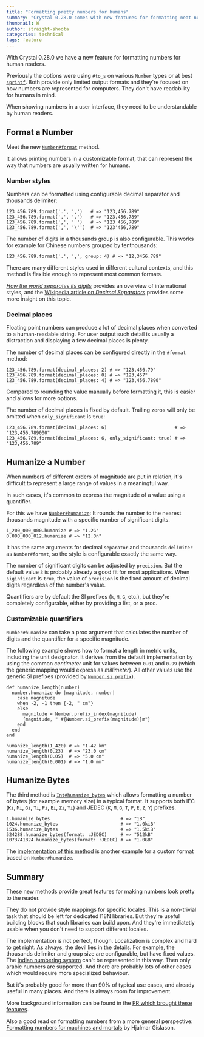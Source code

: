 ```yaml
---
title: "Formatting pretty numbers for humans"
summary: "Crystal 0.28.0 comes with new features for formatting neat numbers for human readers."
thumbnail: W
author: straight-shoota
categories: technical
tags: feature
---
```


With Crystal 0.28.0 we have a new feature for formatting numbers for human readers.

Previously the options were using `#to_s` on various `Number` types or at best [`sprintf`](https://crystal-lang.org/api/0.28.0/toplevel.html#sprintf%28format_string%2C%2Aargs%29%3AString-class-method). Both provide only limited output formats and they're focused on how numbers are represented for computers. They don't have readability for humans in mind.

When showing numbers in a user interface, they need to be understandable by human readers.

## Format a Number

Meet the new [`Number#format`](https://crystal-lang.org/api/0.28.0/Number.html#format%28separator%3D%26%2339%3B.%26%2339%3B%2Cdelimiter%3D%26%2339%3B%2C%26%2339%3B%2Cdecimal_places%3AInt%3F%3Dnil%2C%2A%2Cgroup%3AInt%3D3%2Conly_significant%3ABool%3Dfalse%29%3AString-instance-method) method.

It allows printing numbers in a customizable format, that can represent the way that numbers are usually written for humans.

### Number styles

Numbers can be formatted using configurable decimal separator and thousands delimiter:

```crystal
123_456.789.format('.', ',')   # => "123,456.789"
123_456.789.format(',', '.')   # => "123.456,789"
123_456.789.format(',', ' ')   # => "123 456,789"
123_456.789.format(',', '\'')  # => "123'456,789"
```

The number of digits in a thousands group is also configurable. This works for example for Chinese numbers grouped by tenthousands:

```crystal
123_456.789.format('.', ',', group: 4) # => "12,3456.789"
```

There are many different styles used in different cultural contexts, and this method is flexible enough to represent most common formats.

[_How the world separates its digits_](http://www.statisticalconsultants.co.nz/blog/how-the-world-separates-its-digits.html) provides an overview of international styles, and the [Wikipedia article on _Decimal Separators_](https://en.wikipedia.org/wiki/Decimal_separator) provides some more insight on this topic.

### Decimal places

Floating point numbers can produce a lot of decimal places when converted to a human-readable string. For user output such detail is usually a distraction and displaying a few decimal places is plenty.

The number of decimal places can be configured directly in the `#format` method:

```crystal
123_456.789.format(decimal_places: 2) # => "123,456.79"
123_456.789.format(decimal_places: 0) # => "123,457"
123_456.789.format(decimal_places: 4) # => "123,456.7890"
```

Compared to rounding the value manually before formatting it, this is easier and allows for more options.

The number of decimal places is fixed by default. Trailing zeros will only be omitted when `only_significant` is `true`:

```crystal
123_456.789.format(decimal_places: 6)                         # => "123,456.789000"
123_456.789.format(decimal_places: 6, only_significant: true) # => "123,456.789"
```

## Humanize a Number

When numbers of different orders of magnitude are put in relation, it's difficult to represent a large range of values in a meaningful way.

In such cases, it's common to express the magnitude of a value using a quantifier.

For this we have [`Number#humanize`](https://crystal-lang.org/api/0.28.0/Number.html#humanize%28precision%3D3%2Cseparator%3D%26%2339%3B.%26%2339%3B%2Cdelimiter%3D%26%2339%3B%2C%26%2339%3B%2C%2A%2Cbase%3D10%2A%2A3%2Csignificant%3Dtrue%2Cprefixes%3DSI_PREFIXES%29%3AString-instance-method): It rounds the number to the nearest thousands magnitude with a specific number of significant digits.

```crystal
1_200_000_000.humanize # => "1.2G"
0.000_000_012.humanize # => "12.0n"
```

It has the same arguments for decimal `separator` and thousands `delimiter` as `Number#format`, so the style is configurable exactly the same way.

The number of significant digits can be adjusted by `precision`. But the default value `3` is probably already a good fit for most applications.
When `siginficant` is `true`, the value of `precision` is the fixed amount of decimal digits regardless of the number's value.

Quantifiers are by default the SI prefixes (`k`, `M`, `G`, etc.), but they're completely configurable, either by providing a list, or a proc.

### Customizable quantifiers

`Number#humanize` can take a proc argument that calculates the number of digits and the quantifier for a specific magnitude.

The following example shows how to format a length in metric units, including the unit designator. It derives from the default implementation by using the common _centimeter_ unit for values between `0.01` and `0.99` (which the generic mapping would express as _millimeter_). All other values use the generic SI prefixes (provided by [`Number.si_prefix`](https://crystal-lang.org/api/0.28.0/Number.html#si_prefix(magnitude:Int,prefixes=SI_PREFIXES):Char?-class-method)).

```crystal
def humanize_length(number)
  number.humanize do |magnitude, number|
    case magnitude
    when -2, -1 then {-2, " cm"}
    else
      magnitude = Number.prefix_index(magnitude)
      {magnitude, " #{Number.si_prefix(magnitude)}m"}
    end
  end
end

humanize_length(1_420) # => "1.42 km"
humanize_length(0.23)  # => "23.0 cm"
humanize_length(0.05)  # => "5.0 cm"
humanize_length(0.001) # => "1.0 mm"
```

## Humanize Bytes

The third method is [`Int#humanize_bytes`](https://crystal-lang.org/api/0.28.0/Int.html#humanize_bytes%28precision%3AInt%3D3%2Cseparator%3D%26%2339%3B.%26%2339%3B%2C%2A%2Csignificant%3ABool%3Dtrue%2Cformat%3ABinaryPrefixFormat%3D%3AIEC%29%3AString-instance-method) which allows formatting a number of bytes (for example memory size) in a typical format. It supports both IEC (`Ki`, `Mi`, `Gi`, `Ti`, `Pi`, `Ei`, `Zi`, `Yi`) and JEDEC (`K`, `M`, `G`, `T`, `P`, `E`, `Z`, `Y`) prefixes.

```crystal
1.humanize_bytes                          # => "1B"
1024.humanize_bytes                       # => "1.0kiB"
1536.humanize_bytes                       # => "1.5kiB"
524288.humanize_bytes(format: :JEDEC)     # => "512kB"
1073741824.humanize_bytes(format: :JEDEC) # => "1.0GB"
```

The [implementation of this method](https://github.com/crystal-lang/crystal/blob/639e4765f3f4137f90c5b7da24d8ccb5b0bfec35/src/humanize.cr#L304) is another example for a custom format based on `Number#humanize`.

## Summary

These new methods provide great features for making numbers look pretty to the reader.

They do not provide style mappings for specific locales. This is a non-trivial task that should be left for dedicated I18N libraries. But they're useful building blocks that such libraries can build upon. And they're immediatetly usable when you don't need to support different locales.

The implementation is not perfect, though. Localization is complex and hard to get right. As always, the devil lies in the details. For example, the thousands delimiter and group size are configurable, but have fixed values. The [Indian numbering system](https://en.wikipedia.org/wiki/Indian_numbering_system) can't be represented in this way. Then only arabic numbers are supported. And there are probably lots of other cases which would require more specialized behaviour.

But it's probably good for more than 90% of typical use cases, and already useful in many places. And there is always room for improvement.

More background information can be found in the [PR which brought these features](https://github.com/crystal-lang/crystal/pull/6314).

Also a good read on formatting numbers from a more general perspective: [Formatting numbers for machines and mortals](https://medium.com/@hjalli/formatting-numbers-for-machines-and-mortals-421860e68db3) by Hjalmar Gislason.
